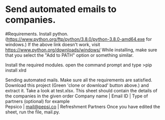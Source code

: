 # Send automated emails to companies.

#Requirements.
  Install python. (https://www.python.org/ftp/python/3.8.0/python-3.8.0-amd64.exe for windows.)
    If the above link doesn't work, visit https://www.python.org/downloads/windows/
    While installing, make sure that you select the "Add to PATH" option or something similar.
  
  Install the required modules.
    open the command prompt and type
      >pip install xlrd

Sending automated mails.
  Make sure all the requirements are satisfied.
  Download this project (Green 'clone or download' button above.) and extract it.
  Take a look at test.xlsx.
    This sheet should contain the details of the companies in the given order
    Company name | Email ID | Type of partners (optional)
    for example  
    Pepsico | mail@pepsi.co | Refreshment Partners
  Once you have edited the sheet, run the file, mail.py.
  
